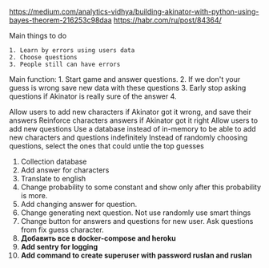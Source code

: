 https://medium.com/analytics-vidhya/building-akinator-with-python-using-bayes-theorem-216253c98daa
https://habr.com/ru/post/84364/

[//]: # (TODO learn by errors using users data )

Main things to do

    1. Learn by errors using users data
    2. Choose questions 
    3. People still can have errors

Main function:
    1. Start game and answer questions. 
    2. If we don't your guess is wrong save new data with these questions 
    3. Early stop asking questions if Akinator is really sure of the answer
    4. 

Allow users to add new characters if Akinator got it wrong, and save their answers
Reinforce characters answers if Akinator got it right
Allow users to add new questions
Use a database instead of in-memory to be able to add new characters and questions indefinitely
Instead of randomly choosing questions, select the ones that could untie the top guesses


1. Collection database 
2. Add answer for characters 
3. Translate to english
4. Change probability to some constant and show only after this probability is more. 
5. Add changing answer for question. 
6. Change generating next question. Not use randomly use smart things
7. Change button for answers and questions for new user. Ask questions from fix guess character.  
8. **Добавить все в docker-compose and heroku**
9. **Add sentry for logging**
10. **Add command to create superuser with password ruslan and ruslan** 